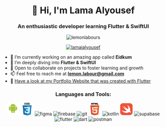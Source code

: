 <h1 align="center">👋 Hi, I'm Lama Alyousef</h1>

<h3 align="center">An enthusiastic developer learning Flutter & SwiftUI</h3>

<p align="center"> 
  <img src="https://komarev.com/ghpvc/?username=lemonlabours&label=Profile%20Views&color=0e75b6&style=flat" alt="lemonlabours" /> 
</p>

<p align="center">
  <a href="https://twitter.com/lamaialyousef" target="blank">
    <img src="https://img.shields.io/twitter/follow/lamaialyousef?logo=twitter&style=for-the-badge" alt="lamaialyousef" />
  </a> 
</p>

- 🔭 I’m currently working on an amazing app called **Eidkum**
- 🌱 I’m deeply diving into **Flutter & SwiftUI**
- 🤝 Open to collaborate on projects to foster learning and growth
- 📫 Feel free to reach me at **lemon.labour@gmail.com**
- 🔗 [Have a look at my Portfolio Website that was created with Flutter](https://lama-alyousef.com/#/)


<h3 align="center">Languages and Tools:</h3>
<p align="center">
  <img src="https://raw.githubusercontent.com/devicons/devicon/master/icons/android/android-original-wordmark.svg" alt="android" width="40" height="40"/>
  <img src="https://raw.githubusercontent.com/devicons/devicon/master/icons/css3/css3-original-wordmark.svg" alt="css3" width="40" height="40"/>
  <img src="https://www.vectorlogo.zone/logos/figma/figma-icon.svg" alt="figma" width="40" height="40"/>
  <img src="https://www.vectorlogo.zone/logos/firebase/firebase-icon.svg" alt="firebase" width="40" height="40"/>
  <img src="https://www.vectorlogo.zone/logos/git-scm/git-scm-icon.svg" alt="git" width="40" height="40"/>
  <img src="https://raw.githubusercontent.com/devicons/devicon/master/icons/html5/html5-original-wordmark.svg" alt="html5" width="40" height="40"/>
  <img src="https://www.vectorlogo.zone/logos/kotlinlang/kotlinlang-icon.svg" alt="kotlin" width="40" height="40"/>
  <img src="https://raw.githubusercontent.com/devicons/devicon/master/icons/swift/swift-original.svg" alt="swift" width="40" height="40"/>
  <img src="https://www.vectorlogo.zone/logos/supabase/supabase-icon.svg" alt="supabase" width="40" height="40"/>
  <img src="https://www.vectorlogo.zone/logos/flutterio/flutterio-icon.svg" alt="flutter" width="40" height="40"/>
  <img src="https://www.vectorlogo.zone/logos/dartlang/dartlang-icon.svg" alt="dart" width="40" height="40"/>
  <img src="https://www.vectorlogo.zone/logos/getpostman/getpostman-icon.svg" alt="postman" width="40" height="40"/>
</p>


